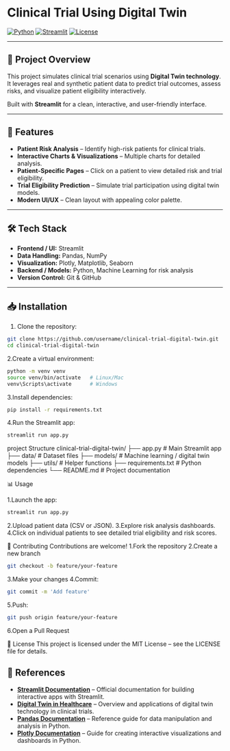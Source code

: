 # Clinical Trial Using Digital Twin

[![Python](https://img.shields.io/badge/Python-3.10-blue)](https://www.python.org/)
[![Streamlit](https://img.shields.io/badge/Streamlit-1.30-green)](https://streamlit.io/)
[![License](https://img.shields.io/badge/License-MIT-yellow)](LICENSE)

---

## 🚀 Project Overview

This project simulates clinical trial scenarios using **Digital Twin technology**. It leverages real and synthetic patient data to predict trial outcomes, assess risks, and visualize patient eligibility interactively.

Built with **Streamlit** for a clean, interactive, and user-friendly interface.

---

## 🧩 Features

- **Patient Risk Analysis** – Identify high-risk patients for clinical trials.
- **Interactive Charts & Visualizations** – Multiple charts for detailed analysis.
- **Patient-Specific Pages** – Click on a patient to view detailed risk and trial eligibility.
- **Trial Eligibility Prediction** – Simulate trial participation using digital twin models.
- **Modern UI/UX** – Clean layout with appealing color palette.

---

## 🛠️ Tech Stack

- **Frontend / UI:** Streamlit  
- **Data Handling:** Pandas, NumPy  
- **Visualization:** Plotly, Matplotlib, Seaborn  
- **Backend / Models:** Python, Machine Learning for risk analysis  
- **Version Control:** Git & GitHub  

---

## 📥 Installation

1. Clone the repository:

```bash
git clone https://github.com/username/clinical-trial-digital-twin.git
cd clinical-trial-digital-twin
 ```

2.Create a virtual environment:
```bash
python -m venv venv
source venv/bin/activate   # Linux/Mac
venv\Scripts\activate      # Windows
```

3.Install dependencies:
```bash
pip install -r requirements.txt
```
4.Run the Streamlit app:
```bash
streamlit run app.py
```


project Structure 
clinical-trial-digital-twin/
├── app.py               # Main Streamlit app
├── data/                # Dataset files
├── models/              # Machine learning / digital twin models
├── utils/               # Helper functions
├── requirements.txt     # Python dependencies
└── README.md            # Project documentation

📊 Usage

1.Launch the app:
```bash
streamlit run app.py
```
2.Upload patient data (CSV or JSON).
3.Explore risk analysis dashboards.
4.Click on individual patients to see detailed trial eligibility and risk scores.

🤝 Contributing
Contributions are welcome!
1.Fork the repository
2.Create a new branch
```bash
git checkout -b feature/your-feature
```
3.Make your changes
4.Commit:
```bash
git commit -m 'Add feature'
```
5.Push:
```bash
git push origin feature/your-feature
```
6.Open a Pull Request

📜 License
This project is licensed under the MIT License – see the LICENSE
 file for details.

## 🔗 References

- **[Streamlit Documentation](https://docs.streamlit.io/)** – Official documentation for building interactive apps with Streamlit.  
- **[Digital Twin in Healthcare](https://www.sciencedirect.com/topics/engineering/digital-twin)** – Overview and applications of digital twin technology in clinical trials.  
- **[Pandas Documentation](https://pandas.pydata.org/docs/)** – Reference guide for data manipulation and analysis in Python.  
- **[Plotly Documentation](https://plotly.com/python/)** – Guide for creating interactive visualizations and dashboards in Python.  



